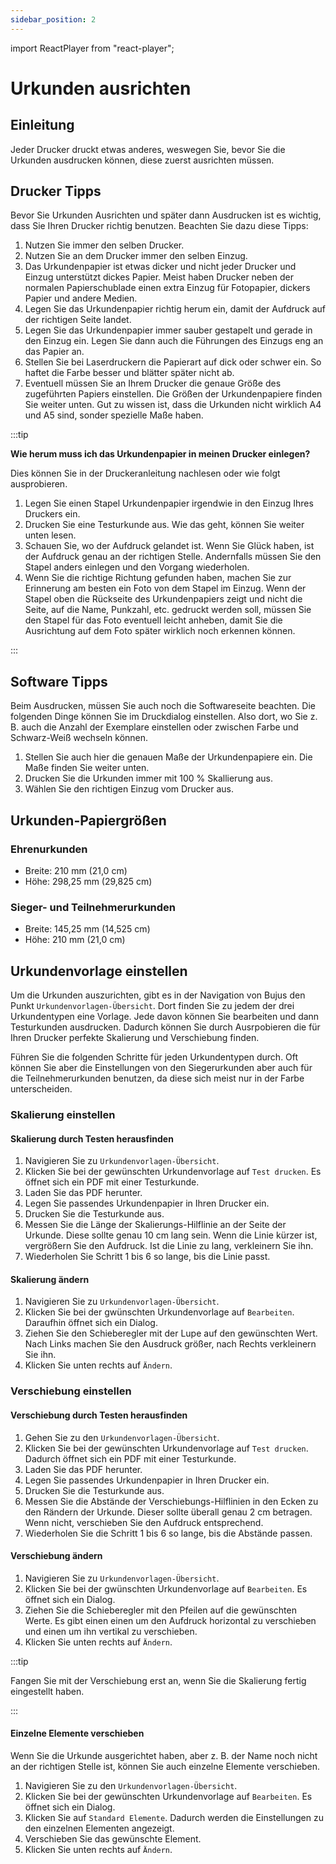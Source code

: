 ```yaml
---
sidebar_position: 2
---
```


import ReactPlayer from "react-player";

# Urkunden ausrichten

<!--

<div className="video__wrapper">
  <ReactPlayer
    className="video__player"
    controls
    height="100%"
    config={{
      file: {
        attributes: {
          poster:
            "https://uploads-ssl.webflow.com/60cb8d6c93a6a6dfa3b7f245/64345e1514a8f53d8aad199e_school-instructions-video-thumbnail.jpg",
        },
      },
    }}
    url="https://storage.googleapis.com/files.school-app.bujus.de/school-instructions-v2-compressed.mp4"
    width="100%"
  />
</div>
­{" "} -->

## Einleitung

Jeder Drucker druckt etwas anderes, weswegen Sie, bevor Sie die Urkunden ausdrucken können, diese zuerst ausrichten müssen.

## Drucker Tipps

Bevor Sie Urkunden Ausrichten und später dann Ausdrucken ist es wichtig, dass Sie Ihren Drucker richtig benutzen. Beachten Sie dazu diese Tipps:

1. Nutzen Sie immer den selben Drucker.
2. Nutzen Sie an dem Drucker immer den selben Einzug.
3. Das Urkundenpapier ist etwas dicker und nicht jeder Drucker und Einzug unterstützt dickes Papier. Meist haben Drucker neben der normalen Papierschublade einen extra Einzug für Fotopapier, dickers Papier und andere Medien.
4. Legen Sie das Urkundenpapier richtig herum ein, damit der Aufdruck auf der richtigen Seite landet.
5. Legen Sie das Urkundenpapier immer sauber gestapelt und gerade in den Einzug ein. Legen Sie dann auch die Führungen des Einzugs eng an das Papier an.
6. Stellen Sie bei Laserdruckern die Papierart auf dick oder schwer ein. So haftet die Farbe besser und blätter später nicht ab.
7. Eventuell müssen Sie an Ihrem Drucker die genaue Größe des zugeführten Papiers einstellen. Die Größen der Urkundenpapiere finden Sie weiter unten. Gut zu wissen ist, dass die Urkunden nicht wirklich A4 und A5 sind, sonder spezielle Maße haben.

:::tip

**Wie herum muss ich das Urkundenpapier in meinen Drucker einlegen?**

Dies können Sie in der Druckeranleitung nachlesen oder wie folgt ausprobieren.

1. Legen Sie einen Stapel Urkundenpapier irgendwie in den Einzug Ihres Druckers ein.
2. Drucken Sie eine Testurkunde aus. Wie das geht, können Sie weiter unten lesen.
3. Schauen Sie, wo der Aufdruck gelandet ist. Wenn Sie Glück haben, ist der Aufdruck genau an der richtigen Stelle. Andernfalls müssen Sie den Stapel anders einlegen und den Vorgang wiederholen.
4. Wenn Sie die richtige Richtung gefunden haben, machen Sie zur Erinnerung am besten ein Foto von dem Stapel im Einzug. Wenn der Stapel oben die Rückseite des Urkundenpapiers zeigt und nicht die Seite, auf die Name, Punkzahl, etc. gedruckt werden soll, müssen Sie den Stapel für das Foto eventuell leicht anheben, damit Sie die Ausrichtung auf dem Foto später wirklich noch erkennen können.

:::

## Software Tipps

Beim Ausdrucken, müssen Sie auch noch die Softwareseite beachten. Die folgenden Dinge können Sie im Druckdialog einstellen. Also dort, wo Sie z. B. auch die Anzahl der Exemplare einstellen oder zwischen Farbe und Schwarz-Weiß wechseln können.

1. Stellen Sie auch hier die genauen Maße der Urkundenpapiere ein. Die Maße finden Sie weiter unten.
2. Drucken Sie die Urkunden immer mit 100 % Skallierung aus.
3. Wählen Sie den richtigen Einzug vom Drucker aus.

## Urkunden-Papiergrößen

### Ehrenurkunden

- Breite: 210 mm (21,0 cm)
- Höhe: 298,25 mm (29,825 cm)

### Sieger- und Teilnehmerurkunden

- Breite: 145,25 mm (14,525 cm)
- Höhe: 210 mm (21,0 cm)

## Urkundenvorlage einstellen

Um die Urkunden auszurichten, gibt es in der Navigation von Bujus den Punkt `Urkundenvorlagen-Übersicht`. Dort finden Sie zu jedem der drei Urkundentypen eine Vorlage. Jede davon können Sie bearbeiten und dann Testurkunden ausdrucken. Dadurch können Sie durch Ausrpobieren die für Ihren Drucker perfekte Skalierung und Verschiebung finden.

Führen Sie die folgenden Schritte für jeden Urkundentypen durch. Oft können Sie aber die Einstellungen von den Siegerurkunden aber auch für die Teilnehmerurkunden benutzen, da diese sich meist nur in der Farbe unterscheiden.

### Skalierung einstellen

#### Skalierung durch Testen herausfinden

1. Navigieren Sie zu `Urkundenvorlagen-Übersicht`.
2. Klicken Sie bei der gewünschten Urkundenvorlage auf `Test drucken`. Es öffnet sich ein PDF mit einer Testurkunde.
3. Laden Sie das PDF herunter.
4. Legen Sie passendes Urkundenpapier in Ihren Drucker ein.
5. Drucken Sie die Testurkunde aus.
6. Messen Sie die Länge der Skalierungs-Hilflinie an der Seite der Urkunde. Diese sollte genau 10 cm lang sein. Wenn die Linie kürzer ist, vergrößern Sie den Aufdruck. Ist die Linie zu lang, verkleinern Sie ihn.
7. Wiederholen Sie Schritt 1 bis 6 so lange, bis die Linie passt.

#### Skalierung ändern

1. Navigieren Sie zu `Urkundenvorlagen-Übersicht`.
2. Klicken Sie bei der gwünschten Urkundenvorlage auf `Bearbeiten`. Daraufhin öffnet sich ein Dialog.
3. Ziehen Sie den Schieberegler mit der Lupe auf den gewünschten Wert. Nach Links machen Sie den Ausdruck größer, nach Rechts verkleinern Sie ihn.
4. Klicken Sie unten rechts auf `Ändern`.

### Verschiebung einstellen

#### Verschiebung durch Testen herausfinden

1. Gehen Sie zu den `Urkundenvorlagen-Übersicht`.
2. Klicken Sie bei der gewünschten Urkundenvorlage auf `Test drucken`. Dadurch öffnet sich ein PDF mit einer Testurkunde.
3. Laden Sie das PDF herunter.
4. Legen Sie passendes Urkundenpapier in Ihren Drucker ein.
5. Drucken Sie die Testurkunde aus.
6. Messen Sie die Abstände der Verschiebungs-Hilflinien in den Ecken zu den Rändern der Urkunde. Dieser sollte überall genau 2 cm betragen. Wenn nicht, verschieben Sie den Aufdruck entsprechend.
7. Wiederholen Sie die Schritt 1 bis 6 so lange, bis die Abstände passen.

#### Verschiebung ändern

1. Navigieren Sie zu `Urkundenvorlagen-Übersicht`.
2. Klicken Sie bei der gwünschten Urkundenvorlage auf `Bearbeiten`. Es öffnet sich ein Dialog.
3. Ziehen Sie die Schieberegler mit den Pfeilen auf die gewünschten Werte. Es gibt einen einen um den Aufdruck horizontal zu verschieben und einen um ihn vertikal zu verschieben.
4. Klicken Sie unten rechts auf `Ändern`.

:::tip

Fangen Sie mit der Verschiebung erst an, wenn Sie die Skalierung fertig eingestellt haben.

:::

#### Einzelne Elemente verschieben

Wenn Sie die Urkunde ausgerichtet haben, aber z. B. der Name noch nicht an der richtigen Stelle ist, können Sie auch einzelne Elemente verschieben.

1. Navigieren Sie zu den `Urkundenvorlagen-Übersicht`.
2. Klicken Sie bei der gewünschten Urkundenvorlage auf `Bearbeiten`. Es öffnet sich ein Dialog.
3. Klicken Sie auf `Standard Elemente`. Dadurch werden die Einstellungen zu den einzelnen Elementen angezeigt.
4. Verschieben Sie das gewünschte Element.
5. Klicken Sie unten rechts auf `Ändern`.
